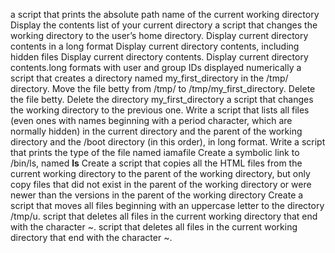 a script that prints the absolute path name of the current working directory
Display the contents list of your current directory
 a script that changes the working directory to the user’s home directory.
Display current directory contents in a long format
Display current directory contents, including hidden files
Display current directory contents.
Display current directory contents.long formats with user and group IDs displayed numerically
 a script that creates a directory named my_first_directory in the /tmp/ directory.
Move the file betty from /tmp/ to /tmp/my_first_directory.
Delete the file betty.
Delete the directory my_first_directory
 a script that changes the working directory to the previous one.
Write a script that lists all files (even ones with names beginning with a period character, which are normally hidden) in the current directory and the parent of the working directory and the /boot directory (in this order), in long format.
Write a script that prints the type of the file named iamafile
Create a symbolic link to /bin/ls, named __ls__
Create a script that copies all the HTML files from the current working directory to the parent of the working directory, but only copy files that did not exist in the parent of the working directory or were newer than the versions in the parent of the working directory
Create a script that moves all files beginning with an uppercase letter to the directory /tmp/u.
script that deletes all files in the current working directory that end with the character ~.
script that deletes all files in the current working directory that end with the character ~.
